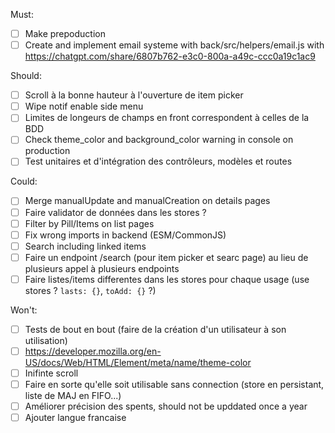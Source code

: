Must:
- [ ] Make prepoduction
- [ ] Create and implement email systeme with back/src/helpers/email.js with https://chatgpt.com/share/6807b762-e3c0-800a-a49c-ccc0a19c1ac9

Should:
- [ ] Scroll à la bonne hauteur à l'ouverture de item picker
- [ ] Wipe notif enable side menu
- [ ] Limites de longeurs de champs en front correspondent à celles de la BDD
- [ ] Check theme_color and background_color warning in console on production
- [ ] Test unitaires et d'intégration des contrôleurs, modèles et routes

Could:
- [ ] Merge manualUpdate and manualCreation on details pages
- [ ] Faire validator de données dans les stores ?
- [ ] Filter by Pill/Items on list pages
- [ ] Fix wrong imports in backend (ESM/CommonJS)
- [ ] Search including linked items
- [ ] Faire un endpoint /search (pour item picker et searc page) au lieu de plusieurs appel à plusieurs endpoints
- [ ] Faire listes/items differentes dans les stores pour chaque usage (use stores ? `lasts: {}`, `toAdd: {}` ?)

Won't:
- [ ] Tests de bout en bout (faire de la création d'un utilisateur à son utilisation)
- [ ] https://developer.mozilla.org/en-US/docs/Web/HTML/Element/meta/name/theme-color
- [ ] Inifinte scroll
- [ ] Faire en sorte qu'elle soit utilisable sans connection (store en persistant, liste de MAJ en FIFO...)
- [ ] Améliorer précision des spents, should not be upddated once a year
- [ ] Ajouter langue francaise